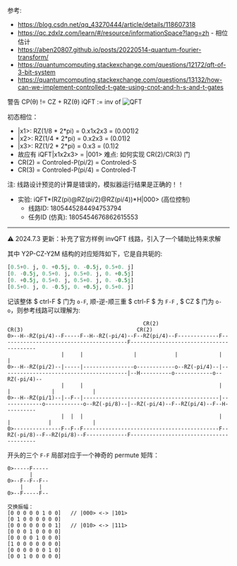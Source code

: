 参考:
  - https://blog.csdn.net/qq_43270444/article/details/118607318
  - https://qc.zdxlz.com/learn/#/resource/informationSpace?lang=zh - 相位估计
  - https://aben20807.github.io/posts/20220514-quantum-fourier-transform/
  - https://quantumcomputing.stackexchange.com/questions/12172/qft-of-3-bit-system
  - https://quantumcomputing.stackexchange.com/questions/13132/how-can-we-implement-controlled-t-gate-using-cnot-and-h-s-and-t-gates

警告 CP(θ) != CZ + RZ(θ)
iQFT := inv of ![QFT](https://qc.zdxlz.com/mkdocs/assets/QFT3.CRc_nxRo.png)

初态相位：
  - |x1>: RZ(1/8 * 2*pi) = 0.x1x2x3 = (0.001)2
  - |x2>: RZ(1/4 * 2*pi) = 0.x2x3   = (0.01)2 
  - |x3>: RZ(1/2 * 2*pi) = 0.x3     = (0.1)2 
  - 故应有 iQFT|x1x2x3> = |001>
难点: 如何实现 CR(2)/CR(3) 门
  - CR(2) = Controled-P(pi/2) = Controled-S
  - CR(3) = Controled-P(pi/4) = Controled-T

注: 线路设计预览的计算是错误的，模拟器运行结果是正确的！！

- 实验: iQFT*(RZ(pi)@RZ(pi/2)@RZ(pi/4))*H|000> (高位控制)
  - 线路ID: 1805445284494753794
  - 任务ID (仿真): 1805454676862615553

----

⚠ 2024.7.3 更新：补充了官方样例 invQFT 线路，引入了一个辅助比特来求解

其中 Y2P-CZ-Y2M 结构的对应矩阵如下，它是自共轭的:

```python
[0.5+0. j, 0. +0.5j, 0. -0.5j, 0.5+0. j]
[0. -0.5j, 0.5+0. j, 0.5+0. j, 0. +0.5j]
[0. +0.5j, 0.5+0. j, 0.5+0. j, 0. -0.5j]
[0.5+0. j, 0. -0.5j, 0. +0.5j, 0.5+0. j]
```

记该整体 $ ctrl-F $ 门为 `o-F`, 顺-逆-顺三重 $ ctrl-F $ 为 `F-F` , $ CZ $ 门为 `o-o`，则参考线路可以理解为:

```
                                           CR(2)                                    CR(3)                                    CR(2)
0>--H--RZ(pi/4)--F-----F--H--RZ(-pi/4)--F--RZ(pi/4)--F-------------F----------------------------------------F----------------------------------------
                 |     |                |            |             |                                        |
0>--H--RZ(pi/2)--|-----|----------------o------------o--RZ(-pi/4)--|----------------------------------------|--H----------o------------o--RZ(-pi/4)--
                 |     |                                           |                                        |             |            |
0>--H--RZ(pi/1)--|--F--|-------------------------------------------|-------------o------------o--RZ(-pi/8)--|--RZ(-pi/4)--F--RZ(pi/4)--F--H----------
                 |  |  |                                           |             |            |             |
0>---------------F--F--F-------------------------------------------F--RZ(-pi/8)--F--RZ(pi/8)--F-------------F----------------------------------------
```

开头的三个 `F-F` 局部对应于一个神奇的 permute 矩阵：

```
0>-----F-----
       |
0>--F--F--F--
    |     |
0>--F-----F--

交换振幅：
[0 0 0 0 0 1 0 0]   // |000> <-> |101>
[0 1 0 0 0 0 0 0]
[0 0 0 0 0 0 0 1]   // |010> <-> |111>
[0 0 0 1 0 0 0 0]
[0 0 0 0 1 0 0 0]
[1 0 0 0 0 0 0 0]
[0 0 0 0 0 0 1 0]
[0 0 1 0 0 0 0 0]
```
